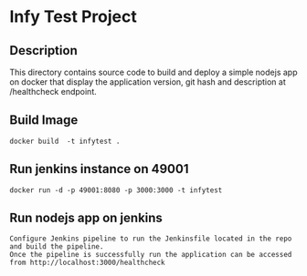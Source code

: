 Infy Test Project
==================================

Description
-----------
This directory contains source code to build and deploy a simple nodejs app on docker that display the application version, git hash and description at /healthcheck endpoint.


Build Image
------------

~~~
docker build  -t infytest .
~~~


Run jenkins instance on 49001
-----------------------------

~~~
docker run -d -p 49001:8080 -p 3000:3000 -t infytest
~~~


Run nodejs app on jenkins
--------------------------------
~~~
Configure Jenkins pipeline to run the Jenkinsfile located in the repo and build the pipeline.
Once the pipeline is successfully run the application can be accessed from http://localhost:3000/healthcheck
~~~
